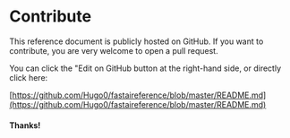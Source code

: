 # Contribute

This reference document is publicly hosted on GitHub. If you want to contribute, you are very welcome to open a pull request.

You can click the "Edit on GitHub button at the right-hand side, or directly click here:

[https://github.com/Hugo0/fastaireference/blob/master/README.md](https://github.com/Hugo0/fastaireference/blob/master/README.md)

#### Thanks!

